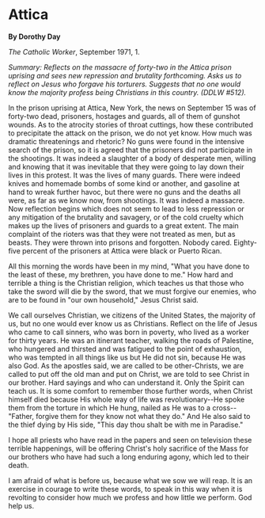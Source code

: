 Attica
======

**By Dorothy Day**

*The Catholic Worker*, September 1971, 1.

*Summary: Reflects on the massacre of forty-two in the Attica prison
uprising and sees new repression and brutality forthcoming. Asks us to
reflect on Jesus who forgave his torturers. Suggests that no one would
know the majority profess being Christians in this country. (DDLW
\#512).*

In the prison uprising at Attica, New York, the news on September 15 was
of forty-two dead, prisoners, hostages and guards, all of them of
gunshot wounds. As to the atrocity stories of throat cuttings, how these
contributed to precipitate the attack on the prison, we do not yet know.
How much was dramatic threatenings and rhetoric? No guns were found in
the intensive search of the prison, so it is agreed that the prisoners
did not participate in the shootings. It was indeed a slaughter of a
body of desperate men, willing and knowing that it was inevitable that
they were going to lay down their lives in this protest. It was the
lives of many guards. There were indeed knives and homemade bombs of
some kind or another, and gasoline at hand to wreak further havoc, but
there were no guns and the deaths all were, as far as we know now, from
shootings. It was indeed a massacre. Now reflection begins which does
not seem to lead to less repression or any mitigation of the brutality
and savagery, or of the cold cruelty which makes up the lives of
prisoners and guards to a great extent. The main complaint of the
rioters was that they were not treated as men, but as beasts. They were
thrown into prisons and forgotten. Nobody cared. Eighty-five percent of
the prisoners at Attica were black or Puerto Rican.

All this morning the words have been in my mind, "What you have done to
the least of these, my brethren, you have done to me." How hard and
terrible a thing is the Christian religion, which teaches us that those
who take the sword will die by the sword, that we must forgive our
enemies, who are to be found in "our own household," Jesus Christ said.

We call ourselves Christian, we citizens of the United States, the
majority of us, but no one would ever know us as Christians. Reflect on
the life of Jesus who came to call sinners, who was born in poverty, who
lived as a worker for thirty years. He was an itinerant teacher, walking
the roads of Palestine, who hungered and thirsted and was fatigued to
the point of exhaustion, who was tempted in all things like us but He
did not sin, because He was also God. As the apostles said, we are
called to be other-Christs, we are called to put off the old man and put
on Christ, we are told to see Christ in our brother. Hard sayings and
who can understand it. Only the Spirit can teach us. It is some comfort
to remember those further words, when Christ himself died because His
whole way of life was revolutionary--He spoke them from the torture in
which He hung, nailed as He was to a cross--"Father, forgive them for
they know not what they do." And He also said to the thief dying by His
side, "This day thou shalt be with me in Paradise."

I hope all priests who have read in the papers and seen on television
these terrible happenings, will be offering Christ's holy sacrifice of
the Mass for our brothers who have had such a long enduring agony, which
led to their death.

I am afraid of what is before us, because what we sow we will reap. It
is an exercise in courage to write these words, to speak in this way
when it is revolting to consider how much we profess and how little we
perform. God help us.
